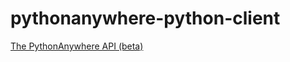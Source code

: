 # pythonanywhere-python-client

[The PythonAnywhere API (beta)](https://help.pythonanywhere.com/pages/API/)
